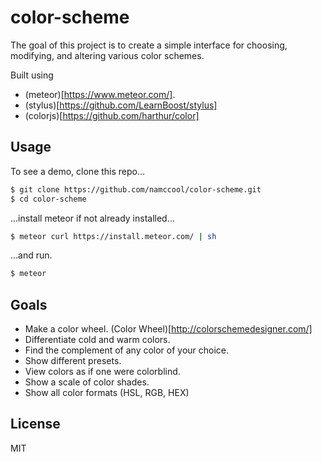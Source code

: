 
# color-scheme

The goal of this project is to create a simple
interface for choosing, modifying, and altering
various color schemes.

Built using

- (meteor)[https://www.meteor.com/].
- (stylus)[https://github.com/LearnBoost/stylus]
- (colorjs)[https://github.com/harthur/color]

## Usage

To see a demo, clone this repo...

```bash
$ git clone https://github.com/namccool/color-scheme.git
$ cd color-scheme
```

...install meteor if not already installed...

```bash
$ meteor curl https://install.meteor.com/ | sh
```

...and run.

```bash
$ meteor
```

## Goals

- Make a color wheel. (Color Wheel)[http://colorschemedesigner.com/]
- Differentiate cold and warm colors.
- Find the complement of any color of your choice.
- Show different presets.
- View colors as if one were colorblind.
- Show a scale of color shades.
- Show all color formats (HSL, RGB, HEX)

## License

MIT
